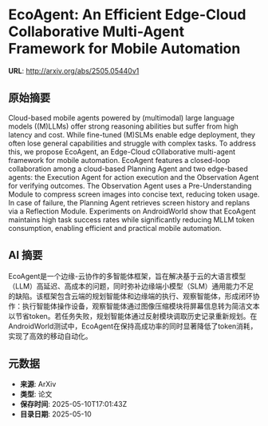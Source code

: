 # EcoAgent: An Efficient Edge-Cloud Collaborative Multi-Agent Framework for Mobile Automation

**URL**: http://arxiv.org/abs/2505.05440v1

## 原始摘要

Cloud-based mobile agents powered by (multimodal) large language models
((M)LLMs) offer strong reasoning abilities but suffer from high latency and
cost. While fine-tuned (M)SLMs enable edge deployment, they often lose general
capabilities and struggle with complex tasks. To address this, we propose
EcoAgent, an Edge-Cloud cOllaborative multi-agent framework for mobile
automation. EcoAgent features a closed-loop collaboration among a cloud-based
Planning Agent and two edge-based agents: the Execution Agent for action
execution and the Observation Agent for verifying outcomes. The Observation
Agent uses a Pre-Understanding Module to compress screen images into concise
text, reducing token usage. In case of failure, the Planning Agent retrieves
screen history and replans via a Reflection Module. Experiments on AndroidWorld
show that EcoAgent maintains high task success rates while significantly
reducing MLLM token consumption, enabling efficient and practical mobile
automation.


## AI 摘要

EcoAgent是一个边缘-云协作的多智能体框架，旨在解决基于云的大语言模型（LLM）高延迟、高成本的问题，同时弥补边缘端小模型（SLM）通用能力不足的缺陷。该框架包含云端的规划智能体和边缘端的执行、观察智能体，形成闭环协作：执行智能体操作设备，观察智能体通过图像压缩模块将屏幕信息转为简洁文本以节省token。若任务失败，规划智能体通过反射模块调取历史记录重新规划。在AndroidWorld测试中，EcoAgent在保持高成功率的同时显著降低了token消耗，实现了高效的移动自动化。

## 元数据

- **来源**: ArXiv
- **类型**: 论文
- **保存时间**: 2025-05-10T17:01:43Z
- **目录日期**: 2025-05-10
